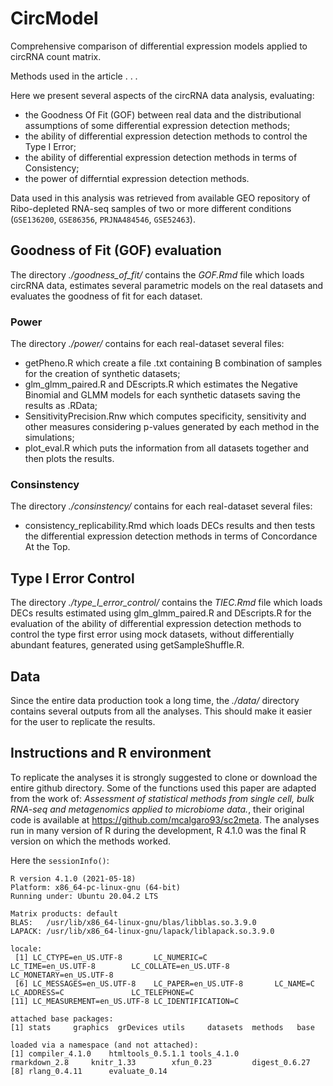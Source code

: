 # CircModel
Comprehensive comparison of differential expression models applied to circRNA count matrix.

Methods used in the article . . .

<!-- [![DOI](https://zenodo.org/badge/227668672.svg)](https://zenodo.org/badge/latestdoi/227668672) -->

Here we present several aspects of the circRNA data analysis, evaluating:
<ul>
  <li> the Goodness Of Fit (GOF) between real data and the distributional assumptions of some differential expression detection methods; </li>
  <li> the ability of differential expression detection methods to control the Type I Error; </li>
  <li> the ability of differential expression detection methods in terms of Consistency; </li> 
  <li> the power of differntial expression detection methods. </li> </ul>

Data used in this analysis was retrieved from available GEO repository of Ribo-depleted RNA-seq samples of two or more different conditions (`GSE136200`, `GSE86356`, `PRJNA484546`, `GSE52463`).

## Goodness of Fit (GOF) evaluation
The directory _./goodness_of_fit/_ contains the _GOF.Rmd_ file which loads circRNA data, estimates several parametric models on the real datasets and evaluates the goodness of fit for each dataset. 

### Power
The directory _./power/_ contains for each real-dataset several files:
<ul>
  <li> getPheno.R which create a file .txt containing B combination of samples for the creation of synthetic datasets; </li>
  <li> glm_glmm_paired.R and DEscripts.R which estimates the Negative Binomial and GLMM models for each synthetic datasets saving the results as .RData; </li>
  <li> SensitivityPrecision.Rnw which computes specificity, sensitivity and other measures considering p-values generated by each method in the simulations; </li>
  <li> plot_eval.R which puts the information from all datasets together and then plots the results.</li>
</ul>

### Consinstency
The directory _./consinstency/_ contains for each real-dataset several files:
<ul>
<li> consistency_replicability.Rmd which loads DECs results and then tests the differential expression detection methods in terms of Concordance At the Top. </li>
</ul>

## Type I Error Control
The directory _./type_I_error_control/_ contains the _TIEC.Rmd_ file which loads DECs results estimated using glm_glmm_paired.R and DEscripts.R for the evaluation of the ability of differential expression detection methods to control the type first error using mock datasets, without differentially abundant features, generated using getSampleShuffle.R.

## Data
Since the entire data production took a long time, the _./data/_ directory contains several outputs from all the analyses. This should make it easier for the user to replicate the results.

## Instructions and R environment
To replicate the analyses it is strongly suggested to clone or download the entire github directory. Some of the functions used this paper are adapted from the work of: _Assessment of statistical methods from single cell, bulk RNA-seq and metagenomics applied to microbiome data._, their original code is available at https://github.com/mcalgaro93/sc2meta. The analyses run in many version of R during the development, R 4.1.0 was the final R version on which the methods worked. 

Here the `sessionInfo()`:
```
R version 4.1.0 (2021-05-18)
Platform: x86_64-pc-linux-gnu (64-bit)
Running under: Ubuntu 20.04.2 LTS

Matrix products: default
BLAS:   /usr/lib/x86_64-linux-gnu/blas/libblas.so.3.9.0
LAPACK: /usr/lib/x86_64-linux-gnu/lapack/liblapack.so.3.9.0

locale:
 [1] LC_CTYPE=en_US.UTF-8       LC_NUMERIC=C               LC_TIME=en_US.UTF-8        LC_COLLATE=en_US.UTF-8     LC_MONETARY=en_US.UTF-8   
 [6] LC_MESSAGES=en_US.UTF-8    LC_PAPER=en_US.UTF-8       LC_NAME=C                  LC_ADDRESS=C               LC_TELEPHONE=C            
[11] LC_MEASUREMENT=en_US.UTF-8 LC_IDENTIFICATION=C       

attached base packages:
[1] stats     graphics  grDevices utils     datasets  methods   base     

loaded via a namespace (and not attached):
[1] compiler_4.1.0    htmltools_0.5.1.1 tools_4.1.0       rmarkdown_2.8     knitr_1.33        xfun_0.23         digest_0.6.27    
[8] rlang_0.4.11      evaluate_0.14 
```
